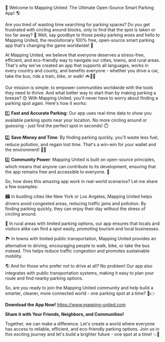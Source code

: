 🚀 Welcome to Mapping United: The Ultimate Open-Source Smart Parking App! 🌎

Are you tired of wasting time searching for parking spaces? Do you get frustrated with circling around blocks, only to find that the spot is taken or too far away? 🤯 Well, say goodbye to those pesky parking woes and hello to Mapping United, the revolutionary 100% free, open-source smart parking app that's changing the game worldwide! 🎉

At Mapping United, we believe that everyone deserves a stress-free, efficient, and eco-friendly way to navigate our cities, towns, and rural areas. That's why we've created an app that supports all languages, works in every country and county, and benefits everyone - whether you drive a car, take the bus, ride a train, bike, or walk! 🚲🚌💨

Our mission is simple: to empower communities worldwide with the tools they need to thrive. And what better way to start than by making parking a breeze? 😊 With Mapping United, you'll never have to worry about finding a parking spot again. Here's how it works:

1️⃣ **Fast and Accurate Parking**: Our app uses real-time data to show you available parking spots near your location. No more circling around or guessing - just find the perfect spot in seconds! ⏱️

2️⃣ **Save Money and Time**: By finding parking quickly, you'll waste less fuel, reduce pollution, and regain lost time. That's a win-win for your wallet and the environment! 💸🌟

3️⃣ **Community Power**: Mapping United is built on open-source principles, which means that anyone can contribute to its development, ensuring that the app remains free and accessible to everyone. 🤝

So, how does this amazing app work in real-world scenarios? Let me share a few examples:

🏙️ In bustling cities like New York or Los Angeles, Mapping United helps drivers avoid congested areas, reducing traffic jams and pollution. By finding parking quickly, they can enjoy their day without the stress of circling around.

🌳 In rural areas with limited parking options, our app ensures that locals and visitors alike can find a spot easily, promoting tourism and local businesses.

🏞️ In towns with limited public transportation, Mapping United provides an alternative to driving, encouraging people to walk, bike, or take the bus instead. This helps reduce traffic congestion and promotes sustainable mobility.

🌎 And for those who prefer not to drive at all? No problem! Our app also integrates with public transportation systems, making it easy to plan your route and find nearby parking options.

So, are you ready to join the Mapping United community and help build a smarter, cleaner, more connected world - one parking spot at a time? 🌟👉

**Download the App Now!** https://www.mapping-united.com

**Share it with Your Friends, Neighbors, and Communities!**

Together, we can make a difference. Let's create a world where everyone has access to reliable, efficient, and eco-friendly parking options. Join us in this exciting journey and let's build a brighter future - one spot at a time! 💥🌟